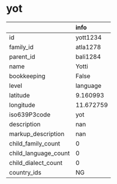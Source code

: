 # yot
|                      | info      |
|:---------------------|:----------|
| id                   | yott1234  |
| family_id            | atla1278  |
| parent_id            | bali1284  |
| name                 | Yotti     |
| bookkeeping          | False     |
| level                | language  |
| latitude             | 9.160993  |
| longitude            | 11.672759 |
| iso639P3code         | yot       |
| description          | nan       |
| markup_description   | nan       |
| child_family_count   | 0         |
| child_language_count | 0         |
| child_dialect_count  | 0         |
| country_ids          | NG        |
